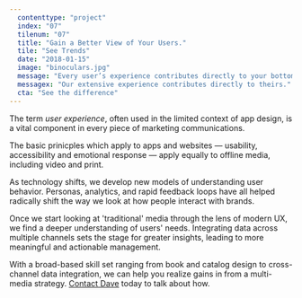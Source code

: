 ```yaml
---
  contenttype: "project"
  index: "07"
  tilenum: "07"
  title: "Gain a Better View of Your Users."
  tile: "See Trends"
  date: "2018-01-15"
  image: "binoculars.jpg"
  message: "Every user’s experience contributes directly to your bottom line. "
  messagex: "Our extensive experience contributes directly to theirs."
  cta: "See the difference"
---
```


<div>
<p>The term <em>user experience</em>, often used in the limited context of app design, is a vital component in every piece of marketing communications. </p>

The basic prinicples which apply to apps and websites — usability, accessibility and emotional response — apply equally to offline media, including video and print.

As technology shifts, we develop new models of understanding user behavior. Personas, analytics, and rapid feedback loops have all helped radically shift the way we look at how people interact with brands.

Once we start looking at 'traditional' media through the lens of modern UX, we find a deeper understanding of users' needs. Integrating data across multiple channels sets the stage for greater insights, leading to more meaningful and actionable management.

With a broad-based skill set ranging from book and catalog design to cross-channel data integration, we can help you realize gains in from a multi-media strategy. [Contact Dave](https://davelindberg.com/#contact) today to talk about how.

</div>
